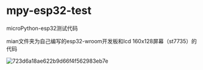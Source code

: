 # mpy-esp32-test
microPython-esp32测试代码

mian文件夹为自己编写的esp32-wroom开发板和lcd 160x128屏幕（st7735）的代码

![723d6a18ae622b9d66f4f562983eb7e](https://user-images.githubusercontent.com/73768260/212539963-b8978582-51d0-42ee-a29f-eadd4f70c542.jpg)
